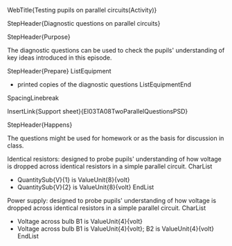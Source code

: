 WebTitle{Testing pupils on parallel circuits(Activity)}

StepHeader{Diagnostic questions on parallel circuits}

StepHeader{Purpose}

The diagnostic questions can be used to check the pupils' understanding of key ideas introduced in this episode.

StepHeader{Prepare}
 ListEquipment
- printed copies of the diagnostic questions
ListEquipmentEnd

SpacingLinebreak

InsertLink{Support sheet}{El03TA08TwoParallelQuestionsPSD}

StepHeader{Happens}

The questions might be used for homework or as the basis for discussion in class.

Identical resistors: designed to probe pupils' understanding of how voltage is dropped across identical resistors in a simple parallel circuit.
CharList
- QuantitySub{V}{1} is ValueUnit{8}{volt}
- QuantitySub{V}{2} is ValueUnit{8}{volt}
EndList

Power supply: designed to probe pupils' understanding of how voltage is dropped across identical resistors in a simple parallel circuit.
CharList
- Voltage across bulb B1 is ValueUnit{4}{volt}
- Voltage across bulb B1 is ValueUnit{4}{volt}; B2 is ValueUnit{4}{volt}
EndList

